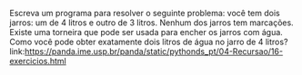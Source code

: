 Escreva um programa para resolver o seguinte problema: você tem dois jarros: um de 4 litros e outro de 3 litros. Nenhum dos jarros tem marcações. Existe uma torneira que pode ser usada para encher os jarros com água. Como você pode obter exatamente dois litros de água no jarro de 4 litros?
link:https://panda.ime.usp.br/panda/static/pythonds_pt/04-Recursao/16-exercicios.html
